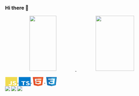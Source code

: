 ### Hi there 👋

<div align="center">
  <a href="https://github.com/danlacerda619">
  <img height="180em" width="42%" src="https://github-readme-stats.vercel.app/api?username=danlacerda619&show_icons=true&theme=dracula&include_all_commits=true&count_private=true"/>
  <img height="180em" width="50%" src="https://github-readme-stats.vercel.app/api/top-langs/?username=danlacerda619&layout=compact&langs_count=16&theme=dracula"/>
</div>
<div style="display: inline_block"><br>
  <img align="center" alt="danlacerda619-Js" height="30" width="40" src="https://raw.githubusercontent.com/devicons/devicon/master/icons/javascript/javascript-plain.svg">
  <img align="center" alt="danlacerda619-Ts" height="30" width="40" src="https://raw.githubusercontent.com/devicons/devicon/master/icons/typescript/typescript-plain.svg">
  
  <img align="center" alt="danlacerda619-HTML" height="30" width="40" src="https://raw.githubusercontent.com/devicons/devicon/master/icons/html5/html5-original.svg">
  <img align="center" alt="danlacerda619-CSS" height="30" width="40" src="https://raw.githubusercontent.com/devicons/devicon/master/icons/css3/css3-original.svg">
 
 
</div>

<div> 
  <a href="https://www.instagram.com/dan_l4cerda/" target="_blank"><img src="https://img.shields.io/badge/-Instagram-%23E4405F?style=for-the-badge&logo=instagram&logoColor=white" target="_blank"></a> 
  <a href = "mailto:danilolacerda619@gmail.com"><img src="https://img.shields.io/badge/-Gmail-%23333?style=for-the-badge&logo=gmail&logoColor=white" target="_blank"></a>
  <a href="https://www.linkedin.com/in/danilo-lacerda619/" target="_blank"><img src="https://img.shields.io/badge/-LinkedIn-%230077B5?style=for-the-badge&logo=linkedin&logoColor=white" target="_blank"></a> 
 
</div>
